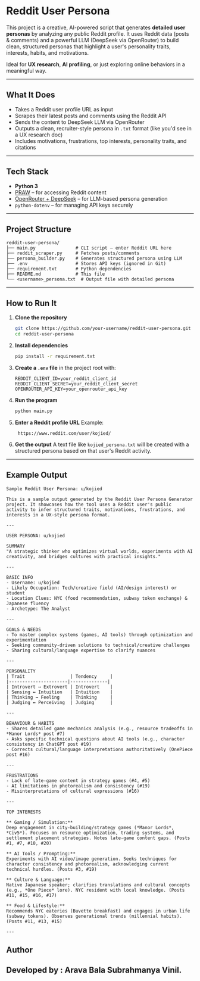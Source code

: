 #  Reddit User Persona 

This project is a creative, AI-powered script that generates **detailed user personas** by analyzing any public Reddit profile. It uses Reddit data (posts & comments) and a powerful LLM (DeepSeek via OpenRouter) to build clean, structured personas that highlight a user's personality traits, interests, habits, and motivations.

Ideal for **UX research**, **AI profiling**, or just exploring online behaviors in a meaningful way.

---

##  What It Does

-  Takes a Reddit user profile URL as input  
-  Scrapes their latest posts and comments using the Reddit API  
-  Sends the content to DeepSeek LLM via OpenRouter  
-  Outputs a clean, recruiter-style persona in `.txt` format (like you'd see in a UX research doc)  
-  Includes motivations, frustrations, top interests, personality traits, and citations

---

##  Tech Stack

- **Python 3**
- [PRAW](https://praw.readthedocs.io/) – for accessing Reddit content
- [OpenRouter + DeepSeek](https://openrouter.ai) – for LLM-based persona generation
- `python-dotenv` – for managing API keys securely

---

##  Project Structure

```
reddit-user-persona/
├── main.py               # CLI script – enter Reddit URL here
├── reddit_scraper.py     # Fetches posts/comments
├── persona_builder.py    # Generates structured persona using LLM
├── .env                  # Stores API keys (ignored in Git)
├── requirement.txt       # Python dependencies
├── README.md             # This file 
└── <username>_persona.txt  # Output file with detailed persona
```

---

##  How to Run It

1. **Clone the repository**
   ```bash
   git clone https://github.com/your-username/reddit-user-persona.git
   cd reddit-user-persona
   ```

2. **Install dependencies**
   ```bash
   pip install -r requirement.txt
   ```

3. **Create a `.env` file** in the project root with:
   ```env
   REDDIT_CLIENT_ID=your_reddit_client_id
   REDDIT_CLIENT_SECRET=your_reddit_client_secret
   OPENROUTER_API_KEY=your_openrouter_api_key
   ```

4. **Run the program**
   ```bash
   python main.py
   ```

5. **Enter a Reddit profile URL**
   Example:
   ```
    https://www.reddit.com/user/kojied/
   ```

6. **Get the output**
   A text file like `kojied_persona.txt` will be created with a structured persona based on that user's Reddit activity.

---

##  Example Output

```
Sample Reddit User Persona: u/kojied

This is a sample output generated by the Reddit User Persona Generator project. It showcases how the tool uses a Reddit user's public activity to infer structured traits, motivations, frustrations, and interests in a UX-style persona format.

---

USER PERSONA: u/kojied

SUMMARY  
"A strategic thinker who optimizes virtual worlds, experiments with AI creativity, and bridges cultures with practical insights."

---

BASIC INFO
- Username: u/kojied  
- Likely Occupation: Tech/creative field (AI/design interest) or student  
- Location Clues: NYC (food recommendation, subway token exchange) & Japanese fluency  
- Archetype: The Analyst

---

GOALS & NEEDS
- To master complex systems (games, AI tools) through optimization and experimentation  
- Seeking community-driven solutions to technical/creative challenges  
- Sharing cultural/language expertise to clarify nuances

---

PERSONALITY
| Trait                 | Tendency     |
|----------------------|--------------|
| Introvert ↔ Extrovert | Introvert    |
| Sensing ↔ Intuition   | Intuition    |
| Thinking ↔ Feeling    | Thinking     |
| Judging ↔ Perceiving  | Judging      |

---

BEHAVIOUR & HABITS
- Shares detailed game mechanics analysis (e.g., resource tradeoffs in *Manor Lords* post #7)  
- Asks specific technical questions about AI tools (e.g., character consistency in ChatGPT post #19)  
- Corrects cultural/language interpretations authoritatively (OnePiece post #16)

---

FRUSTRATIONS
- Lack of late-game content in strategy games (#4, #5)  
- AI limitations in photorealism and consistency (#19)  
- Misinterpretations of cultural expressions (#16)

---

TOP INTERESTS

** Gaming / Simulation:**  
Deep engagement in city-building/strategy games (*Manor Lords*, *Civ5*). Focuses on resource optimization, trading systems, and settlement placement strategies. Notes late-game content gaps. (Posts #1, #7, #10, #20)

** AI Tools / Prompting:**  
Experiments with AI video/image generation. Seeks techniques for character consistency and photorealism, acknowledging current technical hurdles. (Posts #3, #19)

** Culture & Language:**  
Native Japanese speaker; clarifies translations and cultural concepts (e.g., *One Piece* lore). NYC resident with local knowledge. (Posts #11, #15, #16, #17)

** Food & Lifestyle:**  
Recommends NYC eateries (Buvette breakfast) and engages in urban life (subway tokens). Observes generational trends (millennial habits). (Posts #11, #13, #15)

---
```

##  Author
Developed by :
Arava Bala Subrahmanya Vinil.  
---
